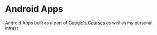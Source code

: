 # Android Apps

Android Apps built as a part of [Google's Courses](https://developer.android.com/courses/) as well as my personal intrest
